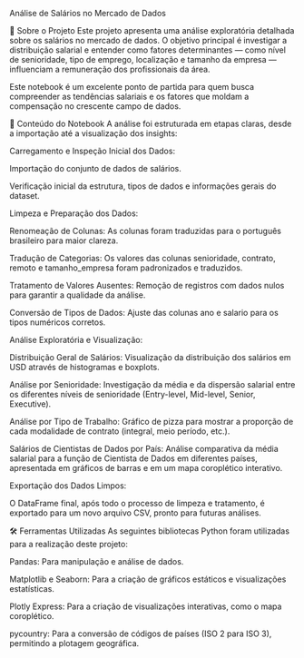 Análise de Salários no Mercado de Dados

📄 Sobre o Projeto
Este projeto apresenta uma análise exploratória detalhada sobre os salários no mercado de dados. O objetivo principal é investigar a distribuição salarial e entender como fatores determinantes — como nível de senioridade, tipo de emprego, localização e tamanho da empresa — influenciam a remuneração dos profissionais da área.

Este notebook é um excelente ponto de partida para quem busca compreender as tendências salariais e os fatores que moldam a compensação no crescente campo de dados.

📓 Conteúdo do Notebook
A análise foi estruturada em etapas claras, desde a importação até a visualização dos insights:

Carregamento e Inspeção Inicial dos Dados:

Importação do conjunto de dados de salários.

Verificação inicial da estrutura, tipos de dados e informações gerais do dataset.

Limpeza e Preparação dos Dados:

Renomeação de Colunas: As colunas foram traduzidas para o português brasileiro para maior clareza.

Tradução de Categorias: Os valores das colunas senioridade, contrato, remoto e tamanho_empresa foram padronizados e traduzidos.

Tratamento de Valores Ausentes: Remoção de registros com dados nulos para garantir a qualidade da análise.

Conversão de Tipos de Dados: Ajuste das colunas ano e salario para os tipos numéricos corretos.

Análise Exploratória e Visualização:

Distribuição Geral de Salários: Visualização da distribuição dos salários em USD através de histogramas e boxplots.

Análise por Senioridade: Investigação da média e da dispersão salarial entre os diferentes níveis de senioridade (Entry-level, Mid-level, Senior, Executive).

Análise por Tipo de Trabalho: Gráfico de pizza para mostrar a proporção de cada modalidade de contrato (integral, meio período, etc.).

Salários de Cientistas de Dados por País: Análise comparativa da média salarial para a função de Cientista de Dados em diferentes países, apresentada em gráficos de barras e em um mapa coroplético interativo.

Exportação dos Dados Limpos:

O DataFrame final, após todo o processo de limpeza e tratamento, é exportado para um novo arquivo CSV, pronto para futuras análises.

🛠️ Ferramentas Utilizadas
As seguintes bibliotecas Python foram utilizadas para a realização deste projeto:

Pandas: Para manipulação e análise de dados.

Matplotlib e Seaborn: Para a criação de gráficos estáticos e visualizações estatísticas.

Plotly Express: Para a criação de visualizações interativas, como o mapa coroplético.

pycountry: Para a conversão de códigos de países (ISO 2 para ISO 3), permitindo a plotagem geográfica.

